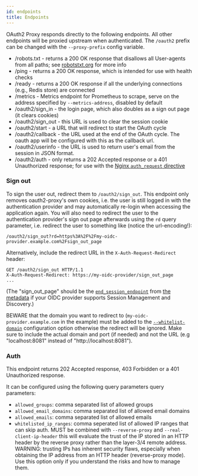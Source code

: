 ```yaml
---
id: endpoints
title: Endpoints
---
```


OAuth2 Proxy responds directly to the following endpoints. All other endpoints will be proxied upstream when authenticated. The `/oauth2` prefix can be changed with the `--proxy-prefix` config variable.

- /robots.txt - returns a 200 OK response that disallows all User-agents from all paths; see [robotstxt.org](http://www.robotstxt.org/) for more info
- /ping - returns a 200 OK response, which is intended for use with health checks
- /ready - returns a 200 OK response if all the underlying connections (e.g., Redis store) are connected
- /metrics - Metrics endpoint for Prometheus to scrape, serve on the address specified by `--metrics-address`, disabled by default
- /oauth2/sign_in - the login page, which also doubles as a sign out page (it clears cookies)
- /oauth2/sign_out - this URL is used to clear the session cookie
- /oauth2/start - a URL that will redirect to start the OAuth cycle
- /oauth2/callback - the URL used at the end of the OAuth cycle. The oauth app will be configured with this as the callback url.
- /oauth2/userinfo - the URL is used to return user's email from the session in JSON format.
- /oauth2/auth - only returns a 202 Accepted response or a 401 Unauthorized response; for use with the [Nginx `auth_request` directive](../configuration/overview.md#configuring-for-use-with-the-nginx-auth_request-directive)

### Sign out

To sign the user out, redirect them to `/oauth2/sign_out`. This endpoint only removes oauth2-proxy's own cookies, i.e. the user is still logged in with the authentication provider and may automatically re-login when accessing the application again. You will also need to redirect the user to the authentication provider's sign out page afterwards using the `rd` query parameter, i.e. redirect the user to something like (notice the url-encoding!):

```
/oauth2/sign_out?rd=https%3A%2F%2Fmy-oidc-provider.example.com%2Fsign_out_page
```

Alternatively, include the redirect URL in the `X-Auth-Request-Redirect` header:

```
GET /oauth2/sign_out HTTP/1.1
X-Auth-Request-Redirect: https://my-oidc-provider/sign_out_page
...
```

(The "sign_out_page" should be the [`end_session_endpoint`](https://openid.net/specs/openid-connect-session-1_0.html#rfc.section.2.1) from [the metadata](https://openid.net/specs/openid-connect-discovery-1_0.html#ProviderConfig) if your OIDC provider supports Session Management and Discovery.)

BEWARE that the domain you want to redirect to (`my-oidc-provider.example.com` in the example) must be added to the [`--whitelist-domain`](../configuration/overview) configuration option otherwise the redirect will be ignored. Make sure to include the actual domain and port (if needed) and not the URL (e.g "localhost:8081" instead of "http://localhost:8081").

### Auth

This endpoint returns 202 Accepted response, 403 Forbidden or a 401 Unauthorized response.

It can be configured using the following query parameters query parameters:
- `allowed_groups`: comma separated list of allowed groups
- `allowed_email_domains`: comma separated list of allowed email domains
- `allowed_emails`: comma separated list of allowed emails
- `whitelisted_ip_ranges`: comma seperated list of allowed IP ranges that can skip auth. MUST be combined with `--reverse-proxy` and `--real-client-ip-header` this will evaluate the trust of the IP stored in an HTTP header by the reverse proxy rather than the layer-3/4 remote address. WARNING: trusting IPs has inherent security flaws, especially when obtaining the IP address from an HTTP header (reverse-proxy mode). Use this option only if you understand the risks and how to manage them.